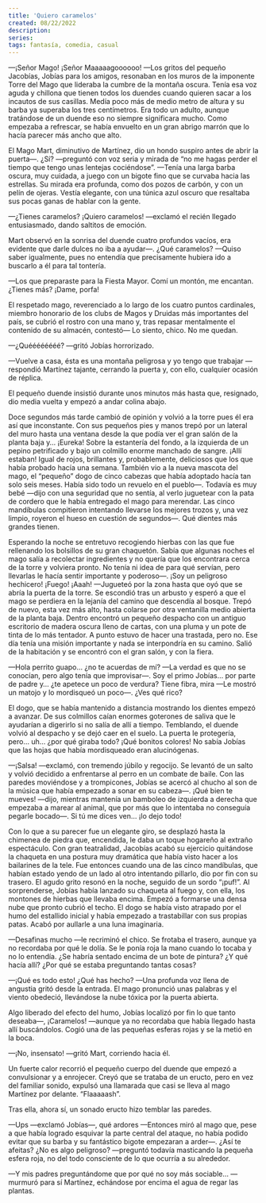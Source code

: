```yaml
---
title: 'Quiero caramelos'
created: 08/22/2022
description:
series:
tags: fantasía, comedia, casual
---
```


—¡Señor Mago! ¡Señor Maaaaagoooooo! —Los gritos del pequeño Jacobías, Jobías para los amigos, resonaban en los muros de la imponente Torre del Mago que lideraba la cumbre de la montaña oscura. Tenía esa voz aguda y chillona que tienen todos los duendes cuando quieren sacar a los incautos de sus casillas. Medía poco más de medio metro de altura y su barba ya superaba los tres centímetros. Era todo un adulto, aunque tratándose de un duende eso no siempre significara mucho. Como empezaba a refrescar, se había envuelto en un gran abrigo marrón que lo hacía parecer más ancho que alto.

El Mago Mart, diminutivo de Martínez, dio un hondo suspiro antes de abrir la puerta—. ¿Sí? —preguntó con voz seria y mirada de “no me hagas perder el tiempo que tengo unas lentejas cociéndose”. —Tenía una larga barba oscura, muy cuidada, a juego con un bigote fino que se curvaba hacia las estrellas. Su mirada era profunda, como dos pozos de carbón, y con un pelín de ojeras. Vestía elegante, con una túnica azul oscuro que resaltaba sus pocas ganas de hablar con la gente.

—¿Tienes caramelos? ¡Quiero caramelos! —exclamó el recién llegado entusiasmado, dando saltitos de emoción.

Mart observó en la sonrisa del duende cuatro profundos vacíos, era evidente que darle dulces no iba a ayudar—. ¿Qué caramelos? —Quiso saber igualmente, pues no entendía que precisamente hubiera ido a buscarlo a él para tal tontería.

—Los que preparaste para la Fiesta Mayor. Comí un montón, me encantan. ¿Tienes más? ¡Dame, porfa!

El respetado mago, reverenciado a lo largo de los cuatro puntos cardinales, miembro honorario de los clubs de Magos y Druidas más importantes del país, se cubrió el rostro con una mano y, tras repasar mentalmente el contenido de su almacén, contestó— Lo siento, chico. No me quedan.

—¿Quéééééééé? —gritó Jobías horrorizado.

—Vuelve a casa, ésta es una montaña peligrosa y yo tengo que trabajar —respondió Martínez tajante, cerrando la puerta y, con ello, cualquier ocasión de réplica.

El pequeño duende insistió durante unos minutos más hasta que, resignado, dio media vuelta y empezó a andar colina abajo.

Doce segundos más tarde cambió de opinión y volvió a la torre pues él era así que inconstante. Con sus pequeños pies y manos trepó por un lateral del muro hasta una ventana desde la que podía ver el gran salón de la planta baja y… ¡Eureka! Sobre la estantería del fondo, a la izquierda de un pepino petrificado y bajo un colmillo enorme manchado de sangre. ¡Allí estaban! Igual de rojos, brillantes y, probablemente, deliciosos que los que había probado hacía una semana. También vio a la nueva mascota del mago, el “pequeño” dogo de cinco cabezas que había adoptado hacía tan solo seis meses. Había sido todo un revuelo en el pueblo—. Todavía es muy bebé —dijo con una seguridad que no sentía, al verlo juguetear con la pata de cordero que le había entregado el mago para merendar. Las cinco mandíbulas compitieron intentando llevarse los mejores trozos y, una vez limpio, royeron el hueso en cuestión de segundos—. Qué dientes más grandes tienen.

Esperando la noche se entretuvo recogiendo hierbas con las que fue rellenando los bolsillos de su gran chaquetón. Sabía que algunas noches el mago salía a recolectar ingredientes y no quería que los encontrara cerca de la torre y volviera pronto. No tenía ni idea de para qué servían, pero llevarlas le hacía sentir importante y poderoso—. ¡Soy un peligroso hechicero! ¡Fuego! ¡Aaah! —Jugueteó por la zona hasta que oyó que se abría la puerta de la torre. Se escondió tras un arbusto y esperó a que el mago se perdiera en la lejanía del camino que descendía al bosque. Trepó de nuevo, esta vez más alto, hasta colarse por otra ventanilla medio abierta de la planta baja. Dentro encontró un pequeño despacho con un antiguo escritorio de madera oscura lleno de cartas, con una pluma y un pote de tinta de lo más tentador. A punto estuvo de hacer una trastada, pero no. Ese día tenía una misión importante y nada se interpondría en su camino. Salió de la habitación y se encontró con el gran salón, y con la fiera.

—Hola perrito guapo… ¿no te acuerdas de mí? —La verdad es que no se conocían, pero algo tenía que improvisar—. Soy el primo Jobías… por parte de padre y… ¿te apetece un poco de verdura? Tiene fibra, mira —Le mostró un matojo y lo mordisqueó un poco—. ¿Ves qué rico?

El dogo, que se había mantenido a distancia mostrando los dientes empezó a avanzar. De sus colmillos caían enormes goterones de saliva que le ayudarían a digerirlo si no salía de allí a tiempo. Temblando, el duende volvió al despacho y se dejó caer en el suelo. La puerta le protegería, pero… uh… ¿por qué giraba todo? ¡Qué bonitos colores! No sabía Jobías que las hojas que había mordisqueado eran alucinógenas.

—¡Salsa! —exclamó, con tremendo júbilo y regocijo. Se levantó de un salto y volvió decidido a enfrentarse al perro en un combate de baile. Con las paredes moviéndose y a trompicones, Jobías se acercó al chucho al son de la música que había empezado a sonar en su cabeza—. ¡Qué bien te mueves! —dijo, mientras mantenía un bamboleo de izquierda a derecha que empezaba a marear al animal, que por más que lo intentaba no conseguía pegarle bocado—. Si tú me dices ven… ¡lo dejo todo!

Con lo que a su parecer fue un elegante giro, se desplazó hasta la chimenea de piedra que, encendida, le daba un toque hogareño al extraño espectáculo. Con gran teatralidad, Jacobías acabó su ejercicio quitándose la chaqueta en una postura muy dramática que había visto hacer a los bailarines de la tele. Fue entonces cuando una de las cinco mandíbulas, que habían estado yendo de un lado al otro intentando pillarlo, dio por fin con su trasero. El agudo grito resonó en la noche, seguido de un sordo “¡puf!”. Al sorprenderse, Jobías había lanzado su chaqueta al fuego y, con ella, los montones de hierbas que llevaba encima. Empezó a formarse una densa nube que pronto cubrió el techo. El dogo se había visto atrapado por el humo del estallido inicial y había empezado a trastabillar con sus propias patas. Acabó por aullarle a una luna imaginaria.

—Desafinas mucho —le recriminó el chico. Se frotaba el trasero, aunque ya no recordaba por qué le dolía. Se le ponía roja la mano cuando lo tocaba y no lo entendía. ¿Se habría sentado encima de un bote de pintura? ¿Y qué hacía allí? ¿Por qué se estaba preguntando tantas cosas?

—¡Qué es todo esto! ¿Qué has hecho? —Una profunda voz llena de angustia gritó desde la entrada. El mago pronunció unas palabras y el viento obedeció, llevándose la nube tóxica por la puerta abierta.

Algo liberado del efecto del humo, Jobías localizó por fin lo que tanto deseaba—, ¡Caramelos! —aunque ya no recordaba que había llegado hasta allí buscándolos. Cogió una de las pequeñas esferas rojas y se la metió en la boca.

—¡No, insensato! —gritó Mart, corriendo hacia él.

Un fuerte calor recorrió el pequeño cuerpo del duende que empezó a convulsionar y a enrojecer. Creyó que se trataba de un eructo, pero en vez del familiar sonido, expulsó una llamarada que casi se lleva al mago Martínez por delante. “Flaaaaash”.

Tras ella, ahora sí, un sonado eructo hizo temblar las paredes.

—Ups —exclamó Jobías—, qué ardores —Entonces miró al mago que, pese a que había logrado esquivar la parte central del ataque, no había podido evitar que su barba y su fantástico bigote empezaran a arder—. ¿Así te afeitas? ¿No es algo peligroso? —preguntó todavía masticando la pequeña esfera roja, no del todo consciente de lo que ocurría a su alrededor.

—Y mis padres preguntándome que por qué no soy más sociable… —murmuró para sí Martínez, echándose por encima el agua de regar las plantas.
